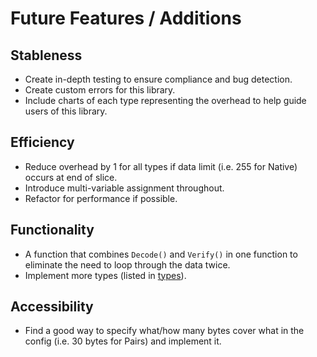# Future Features / Additions

## Stableness
 - Create in-depth testing to ensure compliance and bug detection.
 - Create custom errors for this library.
 - Include charts of each type representing the overhead to help guide users of this library. 

## Efficiency
 - Reduce overhead by 1 for all types if data limit (i.e. 255 for Native) occurs at end of slice.
 - Introduce multi-variable assignment throughout.
 - Refactor for performance if possible.

## Functionality
 - A function that combines `Decode()` and `Verify()` in one function to eliminate the need to loop through the data twice.
 - Implement more types (listed in [types](https://github.com/justincpresley/go-cobs/blob/master/TYPES.md)).

## Accessibility
 - Find a good way to specify what/how many bytes cover what in the config (i.e. 30 bytes for Pairs) and implement it.